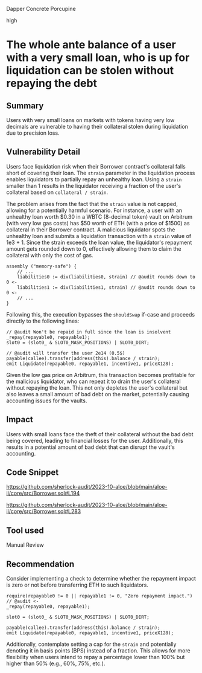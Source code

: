 Dapper Concrete Porcupine

high

# The whole ante balance of a user with a very small loan, who is up for liquidation can be stolen without repaying the debt
## Summary

Users with very small loans on markets with tokens having very low decimals are vulnerable to having their collateral stolen during liquidation due to precision loss.

## Vulnerability Detail

Users face liquidation risk when their Borrower contract's collateral falls short of covering their loan. The `strain` parameter in the liquidation process enables liquidators to partially repay an unhealthy loan. Using a `strain` smaller than 1 results in the liquidator receiving a fraction of the user's collateral based on `collateral / strain`.

The problem arises from the fact that the `strain` value is not capped, allowing for a potentially harmful scenario. For instance, a user with an unhealthy loan worth $0.30 in a WBTC (8-decimal token) vault on Arbitrum (with very low gas costs) has $50 worth of ETH (with a price of $1500) as collateral in their Borrower contract. A malicious liquidator spots the unhealthy loan and submits a liquidation transaction with a `strain` value of 1e3 + 1. Since the strain exceeds the loan value, the liquidator's repayment amount gets rounded down to 0, effectively allowing them to claim the collateral with only the cost of gas.

```solidity
assembly ("memory-safe") {
	// ...
	liabilities0 := div(liabilities0, strain) // @audit rounds down to 0 <-
	liabilities1 := div(liabilities1, strain) // @audit rounds down to 0 <-
	// ...
}
```

Following this, the execution bypasses the `shouldSwap` if-case and proceeds directly to the following lines:

```solidity
// @audit Won't be repaid in full since the loan is insolvent
_repay(repayable0, repayable1);
slot0 = (slot0_ & SLOT0_MASK_POSITIONS) | SLOT0_DIRT;

// @audit will transfer the user 2e14 (0.5$)
payable(callee).transfer(address(this).balance / strain);
emit Liquidate(repayable0, repayable1, incentive1, priceX128);

```

Given the low gas price on Arbitrum, this transaction becomes profitable for the malicious liquidator, who can repeat it to drain the user's collateral without repaying the loan. This not only depletes the user's collateral but also leaves a small amount of bad debt on the market, potentially causing accounting issues for the vaults.

## Impact

Users with small loans face the theft of their collateral without the bad debt being covered, leading to financial losses for the user. Additionally, this results in a potential amount of bad debt that can disrupt the vault's accounting.

## Code Snippet

https://github.com/sherlock-audit/2023-10-aloe/blob/main/aloe-ii/core/src/Borrower.sol#L194

https://github.com/sherlock-audit/2023-10-aloe/blob/main/aloe-ii/core/src/Borrower.sol#L283

## Tool used

Manual Review

## Recommendation

Consider implementing a check to determine whether the repayment impact is zero or not before transferring ETH to such liquidators.

```solidity
require(repayable0 != 0 || repayable1 != 0, "Zero repayment impact.") // @audit <-
_repay(repayable0, repayable1);

slot0 = (slot0_ & SLOT0_MASK_POSITIONS) | SLOT0_DIRT;

payable(callee).transfer(address(this).balance / strain);
emit Liquidate(repayable0, repayable1, incentive1, priceX128);

```

Additionally, contemplate setting a cap for the `strain` and potentially denoting it in basis points (BPS) instead of a fraction. This allows for more flexibility when users intend to repay a percentage lower than 100% but higher than 50% (e.g., 60%, 75%, etc.).
